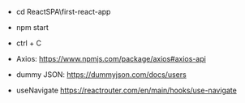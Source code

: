 - cd ReactSPA\first-react-app
- npm start 
- ctrl + C

- Axios: https://www.npmjs.com/package/axios#axios-api
- dummy JSON: https://dummyjson.com/docs/users
- useNavigate https://reactrouter.com/en/main/hooks/use-navigate

